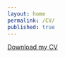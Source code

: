 ```yaml
---
layout: home
permalink: /CV/
published: true
---
```


[Download my CV](assets/files/Gisung's_CV.pdf)
